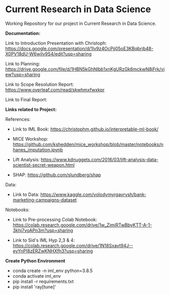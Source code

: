 # Current Research in Data Science
Working Repository for our project in Current Research in Data Science.

**Documentation:**

Link to Introduction Presentation with Christoph: https://docs.google.com/presentation/d/1lv9z4OcPjj05oE3KBqbrjb48-X0PV18dU-W6wjIv9S4/edit?usp=sharing

Link to Planning: https://drive.google.com/file/d/1HBN5kGhNIbb1xnKgURzGk6mckwN8jFrk/view?usp=sharing

Link to Scope Resolution Report: https://www.overleaf.com/read/skwhmxfwxkpr

Link to Final Report: 

**Links related to Project:**

References:

- Link to IML Book: https://christophm.github.io/interpretable-ml-book/

- MICE Workshop: https://github.com/kshedden/mice_workshop/blob/master/notebooks/nhanes_imputation.ipynb

- Lift Analysis: https://www.kdnuggets.com/2016/03/lift-analysis-data-scientist-secret-weapon.html

- SHAP: https://github.com/slundberg/shap

Data: 

- Link to Data: https://www.kaggle.com/volodymyrgavrysh/bank-marketing-campaigns-dataset


Notebooks:

- Link to Pre-processing Colab Notebook: https://colab.research.google.com/drive/1w_ZimiRTwBbyKTT-A-1-3khj7voAPn3m?usp=sharing

- Link to Sid's IML Hyp 2,3 & 4: https://colab.research.google.com/drive/1N18Sxavt94J--eyYnPI8zERZwKNHXfh3?usp=sharing


**Create Python Environment**
  - conda create -n iml_env python=3.8.5
  - conda activate iml_env
  - pip install -r requirements.txt
  - pip install 'ray[tune]'

